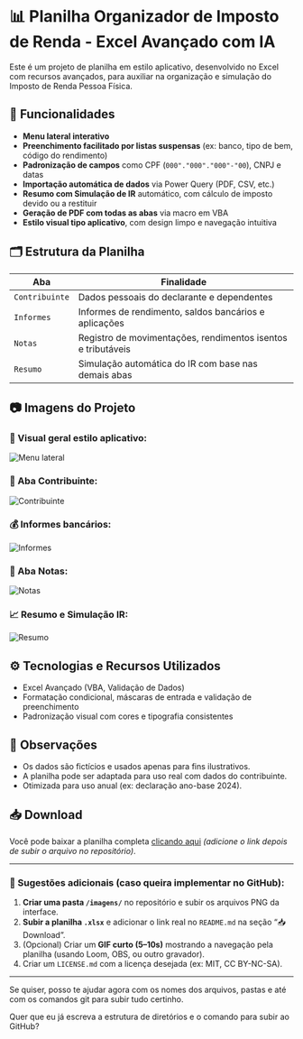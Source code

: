 # 📊 Planilha Organizador de Imposto de Renda - Excel Avançado com IA

Este é um projeto de planilha em estilo aplicativo, desenvolvido no Excel com recursos avançados, para auxiliar na organização e simulação do Imposto de Renda Pessoa Física.

## 📌 Funcionalidades

- **Menu lateral interativo**
- **Preenchimento facilitado por listas suspensas** (ex: banco, tipo de bem, código do rendimento)
- **Padronização de campos** como CPF (`000"."000"."000"-"00`), CNPJ e datas
- **Importação automática de dados** via Power Query (PDF, CSV, etc.)
- **Resumo com Simulação de IR** automático, com cálculo de imposto devido ou a restituir
- **Geração de PDF com todas as abas** via macro em VBA
- **Estilo visual tipo aplicativo**, com design limpo e navegação intuitiva

## 🗂️ Estrutura da Planilha

| Aba            | Finalidade |
|----------------|------------|
| `Contribuinte` | Dados pessoais do declarante e dependentes |
| `Informes`     | Informes de rendimento, saldos bancários e aplicações |
| `Notas`        | Registro de movimentações, rendimentos isentos e tributáveis |
| `Resumo`       | Simulação automática do IR com base nas demais abas |

## 📷 Imagens do Projeto

### 🎨 Visual geral estilo aplicativo:
![Menu lateral](imagens/menu_lateral.png)

### 🧾 Aba Contribuinte:
![Contribuinte](imagens/contribuinte.png)

### 💰 Informes bancários:
![Informes](imagens/informes.png)

### 📑 Aba Notas:
![Notas](imagens/notas.png)

### 📈 Resumo e Simulação IR:
![Resumo](imagens/resumo.png)

## ⚙️ Tecnologias e Recursos Utilizados

- Excel Avançado (VBA, Validação de Dados)
- Formatação condicional, máscaras de entrada e validação de preenchimento
- Padronização visual com cores e tipografia consistentes

## 📝 Observações

- Os dados são fictícios e usados apenas para fins ilustrativos.
- A planilha pode ser adaptada para uso real com dados do contribuinte.
- Otimizada para uso anual (ex: declaração ano-base 2024).

## 📥 Download

Você pode baixar a planilha completa [clicando aqui](link-para-o-arquivo.xlsx) _(adicione o link depois de subir o arquivo no repositório)_.

---

### 🔄 Sugestões adicionais (caso queira implementar no GitHub):

1. **Criar uma pasta `/imagens/`** no repositório e subir os arquivos PNG da interface.
2. **Subir a planilha `.xlsx`** e adicionar o link real no `README.md` na seção “📥 Download”.
3. (Opcional) Criar um **GIF curto (5–10s)** mostrando a navegação pela planilha (usando Loom, OBS, ou outro gravador).
4. Criar um `LICENSE.md` com a licença desejada (ex: MIT, CC BY-NC-SA).

---

Se quiser, posso te ajudar agora com os nomes dos arquivos, pastas e até com os comandos git para subir tudo certinho.

Quer que eu já escreva a estrutura de diretórios e o comando para subir ao GitHub?
